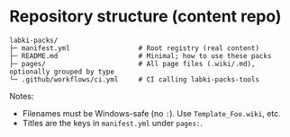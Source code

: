# Repository structure (content repo)

```text
labki-packs/
├─ manifest.yml                 # Root registry (real content)
├─ README.md                    # Minimal; how to use these packs
├─ pages/                       # All page files (.wiki/.md), optionally grouped by type
└─ .github/workflows/ci.yml     # CI calling labki-packs-tools
```

Notes:
- Filenames must be Windows-safe (no `:`). Use `Template_Foo.wiki`, etc.
- Titles are the keys in `manifest.yml` under `pages:`.
